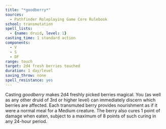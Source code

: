```yaml
---
title: "*goodberry*"
sources:
  - Pathfinder Roleplaying Game Core Rulebook
school: transmutation
spell_lists:
  - {name: druid, level: 1}
casting_time: 1 standard action
components:
  - V
  - S
  - DF
range: touch
target: 2d4 fresh berries touched
duration: 1 day/level
saving_throw: none
spell_resistance: yes
---
```


Casting *goodberry* makes 2d4 freshly picked berries magical. You (as well as any other druid of 3rd or higher level) can immediately discern which berries are affected. Each transmuted berry provides nourishment as if it were a normal meal for a Medium creature. The berry also cures 1 point of damage when eaten, subject to a maximum of 8 points of such curing in any 24-hour period.

